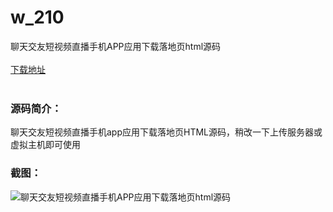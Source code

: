 # w_210
聊天交友短视频直播手机APP应用下载落地页html源码
<br/></br>
[下载地址](https://www.uuid2.com/210.html "下载地址")
<br/></br>
<h3>源码简介：</h3>
<p>聊天交友短视频直播手机app应用下载落地页HTML源码，稍改一下上传服务器或虚拟主机即可使用<p>
<h3>截图：</h3>
<img src="https://www.uuid2.com/wp-content/uploads/img/202105/56aa310409.jpg" alt="聊天交友短视频直播手机APP应用下载落地页html源码">
